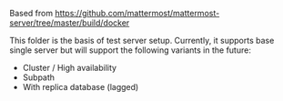 Based from https://github.com/mattermost/mattermost-server/tree/master/build/docker

This folder is the basis of test server setup. Currently, it supports base single server but will support the following variants in the future:
- Cluster / High availability
- Subpath
- With replica database (lagged)
